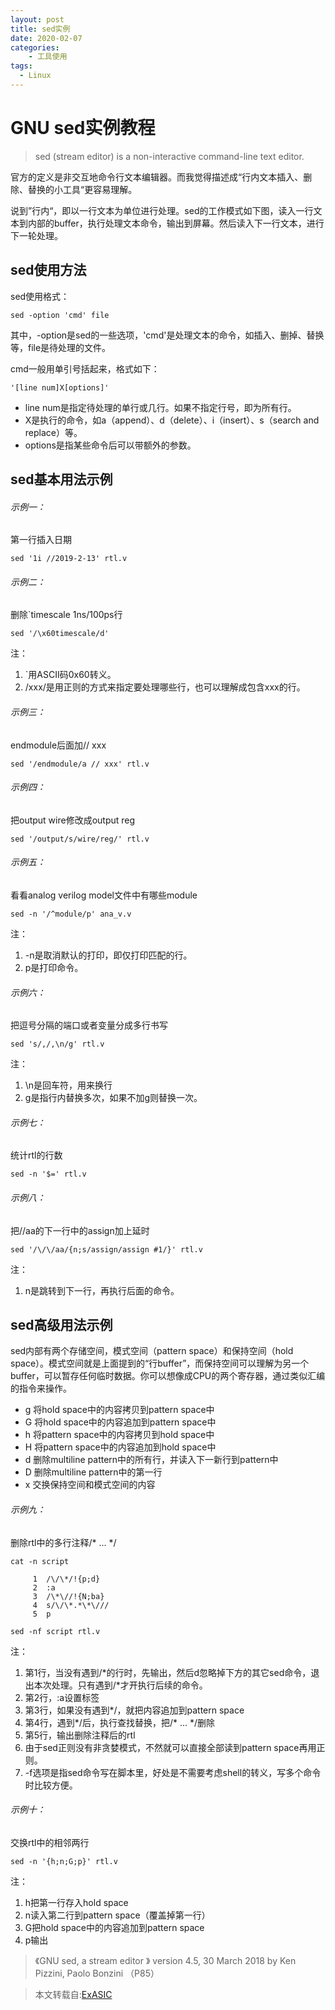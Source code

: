 ```yaml
---
layout: post
title: sed实例
date: 2020-02-07
categories:
	- 工具使用
tags:	
  - Linux
---
```

# GNU sed实例教程

> sed (stream editor) is a non-interactive command-line text editor.

官方的定义是非交互地命令行文本编辑器。而我觉得描述成“行内文本插入、删除、替换的小工具“更容易理解。

说到”行内“，即以一行文本为单位进行处理。sed的工作模式如下图，读入一行文本到内部的buffer，执行处理文本命令，输出到屏幕。然后读入下一行文本，进行下一轮处理。

<!--more-->

## sed使用方法

sed使用格式：
```
sed -option 'cmd' file
```

其中，-option是sed的一些选项，'cmd'是处理文本的命令，如插入、删掉、替换等，file是待处理的文件。

cmd一般用单引号括起来，格式如下：
```
'[line num]X[options]'
```

- line num是指定待处理的单行或几行。如果不指定行号，即为所有行。
- X是执行的命令，如a（append）、d（delete）、i（insert）、s（search and replace）等。
- options是指某些命令后可以带额外的参数。

## sed基本用法示例

###### 示例一：

第一行插入日期

```
sed '1i //2019-2-13' rtl.v
```

###### 示例二：

删除`timescale 1ns/100ps行

```
sed '/\x60timescale/d'
```

注：
1. `用ASCII码0x60转义。
2. /xxx/是用正则的方式来指定要处理哪些行，也可以理解成包含xxx的行。

###### 示例三：

endmodule后面加// xxx

```
sed '/endmodule/a // xxx' rtl.v
```

###### 示例四：

把output wire修改成output reg

```
sed '/output/s/wire/reg/' rtl.v
```

###### 示例五：

看看analog verilog model文件中有哪些module

```
sed -n '/^module/p' ana_v.v
```

注：
1. -n是取消默认的打印，即仅打印匹配的行。
2. p是打印命令。

###### 示例六：

把逗号分隔的端口或者变量分成多行书写

```
sed 's/,/,\n/g' rtl.v
```

注：
1. \n是回车符，用来换行
2. g是指行内替换多次，如果不加g则替换一次。

###### 示例七：

统计rtl的行数

```
sed -n '$=' rtl.v
```

###### 示例八：

把//aa的下一行中的assign加上延时

```
sed '/\/\/aa/{n;s/assign/assign #1/}' rtl.v
```

注：
1. n是跳转到下一行，再执行后面的命令。

## sed高级用法示例

sed内部有两个存储空间，模式空间（pattern space）和保持空间（hold space）。模式空间就是上面提到的“行buffer”，而保持空间可以理解为另一个buffer，可以暂存任何临时数据。你可以想像成CPU的两个寄存器，通过类似汇编的指令来操作。

- g 将hold space中的内容拷贝到pattern space中
- G 将hold space中的内容追加到pattern space中
- h 将pattern space中的内容拷贝到hold space中
- H 将pattern space中的内容追加到hold space中
- d 删除multiline pattern中的所有行，并读入下一新行到pattern中
- D 删除multiline pattern中的第一行
- x 交换保持空间和模式空间的内容

###### 示例九：

删除rtl中的多行注释/\* ... \*/

```
cat -n script

     1	/\/\*/!{p;d}
     2	:a
     3	/\*\//!{N;ba}
     4	s/\/\*.*\*\///
     5	p

sed -nf script rtl.v
```

注：
1. 第1行，当没有遇到/\*的行时，先输出，然后d忽略掉下方的其它sed命令，退出本次处理。只有遇到/\*才开执行后续的命令。
2. 第2行，:a设置标签
3. 第3行，如果没有遇到\*/，就把内容追加到pattern space
4. 第4行，遇到\*/后，执行查找替换，把/\* ... \*/删除
5. 第5行，输出删除注释后的rtl
6. 由于sed正则没有非贪婪模式，不然就可以直接全部读到pattern space再用正则。
7. -f选项是指sed命令写在脚本里，好处是不需要考虑shell的转义，写多个命令时比较方便。

###### 示例十：


交换rtl中的相邻两行

```
sed -n '{h;n;G;p}' rtl.v
```

注：
1. h把第一行存入hold space
2. n读入第二行到pattern space（覆盖掉第一行）
3. G把hold space中的内容追加到pattern space
4. p输出

> 《GNU sed, a stream editor 》  version 4.5, 30 March 2018  by Ken Pizzini, Paolo Bonzini  （P85）



> 本文转载自:[ExASIC](http://exasic.com "ExASIC")

